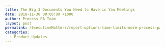```yaml
---
title: The Big 3 Documents You Need to Have in You Meetings
date: 2018-11-30 00:00:00 +1000
author: Process PA Team
layout: post
permalink: /ExecutiveMatters/report-options-time-limits-more-process-pa-improvements
categories:
  - Product Updates
---
```

